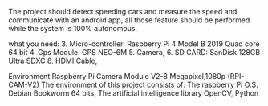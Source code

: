The project should detect speeding cars and measure the speed and communicate with an android app, 
all those feature should be performed while the system is 100% autonomous.


what you need:
  3. Micro-controller:
         Raspberry Pi 4 Model B 2019 Quad core 64 bit
  4. Gps Module: GPS NEO-6M
  5. Camera,
  6. SD CARD:
          SanDisk 128GB Ultra SDXC
  8. HDMI Cable,

 Environment
    Raspberry Pi Camera Module V2-8 Megapixel,1080p (RPI-
    CAM-V2)
    The environment of this project consists of:
    The raspberry Pi O.S. Debian Bookworm 64 bits, The artificial intelligence library OpenCV, Python
  
